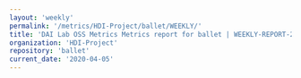 ```yaml
---
layout: 'weekly'
permalink: '/metrics/HDI-Project/ballet/WEEKLY/'
title: 'DAI Lab OSS Metrics Metrics report for ballet | WEEKLY-REPORT-2020-04-05'
organization: 'HDI-Project'
repository: 'ballet'
current_date: '2020-04-05'
---
```

